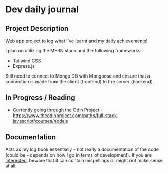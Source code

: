 # Dev daily journal
## Project Description
Web app project to log what I've learnt and my daily achievements!

I plan on utilizing the MERN stack and the following frameworks:
* Tailwind CSS <br>
* Express.js

Still need to connect to Mongo DB with Mongoose and ensure that a connection is made from the client (frontend) to the server (backend).

## In Progress / Reading
* Currently going through the Odin Project - https://www.theodinproject.com/paths/full-stack-javascript/courses/nodejs

## Documentation
Acts as my log book essentially - not really a documentation of the code (could be - depends on how I go in terms of development). If you are [interested](../../wiki), beware that it can contain mispellings or might not make sense at all.
